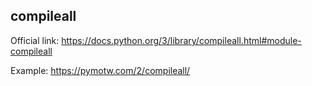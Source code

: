 compileall
----------
Official link: <https://docs.python.org/3/library/compileall.html#module-compileall>

Example: <https://pymotw.com/2/compileall/>

